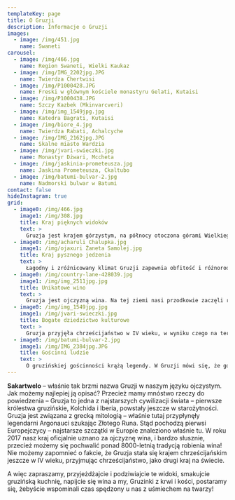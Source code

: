 ```yaml
---
templateKey: page
title: O Gruzji
description: Informacje o Gruzji
images:
  - image: /img/451.jpg
    name: Swaneti
carousel:
  - image: /img/466.jpg
    name: Region Swaneti, Wielki Kaukaz
  - image: /img/IMG_2202jpg.JPG
    name: Twierdza Chertwisi
  - image: /img/P1000428.JPG
    name: Freski w głównym kościele monastyru Gelati, Kutaisi
  - image: /img/P1000438.JPG
    name: Szczy Kazbek (Mkinvarcveri)
  - image: /img/img_1549jpg.jpg
    name: Katedra Bagrati, Kutaisi
  - image: /img/biore_4.jpg
    name: Twierdza Rabati, Achalcyche
  - image: /img/IMG_2162jpg.JPG
    name: Skalne miasto Wardzia
  - image: /img/jvari-swieczki.jpg
    name: Monastyr Dżwari, Mccheta
  - image: /img/jaskinia-prometeusza.jpg
    name: Jaskina Prometeusza, Ckaltubo
  - image: /img/batumi-bulvar-2.jpg
    name: Nadmorski bulwar w Batumi
contact: false
hideInstagram: true
grid:
  - image0: /img/466.jpg
    image1: /img/308.jpg
    title: Kraj pięknych widoków
    text: >
      Gruzja jest krajem górzystym, na północy otoczona górami Wielkiego Kaukazu. Stosunkowo małą Gruzję cechuje różnorodność – zachodnią granicę wyznacza wybrzeże Morza Czarnego, na południu są góry małego Kaukazu, a na wschodzie podziwiać można rozległe doliny i stepy.
  - image0: /img/acharuli Chalupka.jpg
    image1: /img/ojaxuri Żaneta Samolej.jpg
    title: Kraj pysznego jedzenia
    text: >
      Łagodny i zróżnicowany klimat Gruzji zapewnia obfitość i różnorodność płodów rolnych oraz aromatycznych przypraw. Charakterystyczne składniki używane w naszej kuchni dodają jej niepowtarzalnego i wyjątkowego smaku.
  - image0: /img/country-lane-428039.jpg
    image1: /img/img_2511jpg.jpg
    title: Unikatowe wino
    text: >
      Gruzja jest ojczyzną wina. Na tej ziemi nasi przodkowie zaczęli robić wino aż 8000 lat temu. Gruzińska metoda robienia wina, czyli wino w amforze “kwewri”, wpisana jest na listę światowego dziedzictwa UNESCO. Gruzini do naszych czasów zachowali tę tradycję, a wino zrobione w tradycyjnych kwewri możemy znaleźć wszędzie.
  - image0: /img/img_1549jpg.jpg
    image1: /img/jvari-swieczki.jpg
    title: Bogate dziedzictwo kulturowe
    text: >
      Gruzja przyjęła chrześcijaństwo w IV wieku, w wyniku czego na terenie Gruzji można znaleźć mnóstwo zabytkowych obiektów sakralnych – niektóre z nich zostały wpisane na listę UNESCO. Ale cerkwie to nie jedyne, czym Gruzja może się pochwalić, znaleźć tutaj można również średniowieczne centra edukacji i kultury, akademie, obronne twierdze i zamki, skalne miasta oraz zabytki pochodzące jeszcze z czasów pogańskich.
  - image0: /img/batumi-bulvar-2.jpg
    image1: /img/IMG_2384jpg.JPG
    title: Gościnni ludzie
    text: >
      O gruzińskiej gościnności krążą legendy. W Gruzji mówi się, że gość to dar od Boga. Gościnni, życzliwi ludzie czynią każdą podróż po Gruzji niepowtarzalnym przeżyciem.
---
```

**Sakartwelo** – właśnie tak brzmi nazwa Gruzji w naszym języku ojczystym. Jak możemy najlepiej ją opisać? Przecież mamy mnóstwo rzeczy do powiedzenia  – Gruzja to jedna z najstarszych cywilizacji świata – pierwsze królestwa gruzińskie, Kolchida i Iberia, powstały jeszcze w starożytności. Gruzja jest związana z grecką mitologią – właśnie tutaj przypłynęły legendarni Argonauci szukając Złotego Runa. Stąd pochodzą pierwsi Europejczycy – najstarsze szczątki w Europie znaleziono właśnie tu. W roku 2017 nasz kraj oficjalnie uznano za ojczyznę wina, i bardzo słusznie, przecież możemy się pochwalić ponad 8000-letnią tradycją robienia wina! Nie możemy zapomnieć o fakcie, że Gruzja stała się krajem chrześcijańskim jeszcze w IV wieku, przyjmując chrześcijaństwo, jako drugi kraj na świecie.

A więc zapraszamy, przyjeżdżajcie i podziwiajcie te widoki, smakujcie gruzińską kuchnię, napijcie się wina a my, Gruzinki z krwi i kości, postaramy się, żebyście wspominali czas spędzony u nas z uśmiechem na twarzy!